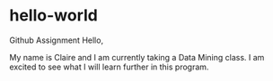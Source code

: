 # hello-world
Github Assignment
Hello,

My name is Claire and I am currently taking a Data Mining class.
I am excited to see what I will learn further in this program. 
